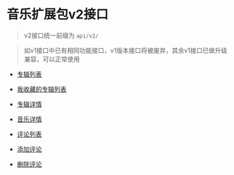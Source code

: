 # 音乐扩展包v2接口

> v2接口统一前缀为 `api/v2/`

> 如v1接口中已有相同功能接口，v1版本接口将被废弃，其余v1接口已做升级兼容，可以正常使用

- [专辑列表](/documents/v2/specials.md)

- [我收藏的专辑列表](/documents/v2/collections.md)

- [专辑详情](/documents/v2/special-show.md)

- [音乐详情](/documents/v2/music-show.md)

- [评论列表](/documents/v2/comments.md)

- [添加评论](/documents/v2/addComments.md)

- [删除评论](/documents/v2/delComments.md)